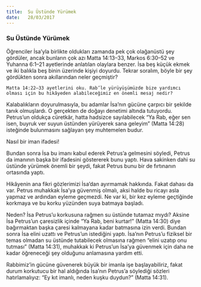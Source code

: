 ```yaml
---
title:  Su Üstünde Yürümek
date:   28/03/2017
---
```


### Su Üstünde Yürümek 

Öğrenciler İsa’yla birlikte oldukları zamanda pek çok olağanüstü şey gördüler, ancak bunların çok azı Matta 14:13–33, Markos 6:30–52 ve Yuhanna 6:1–21 ayetlerinde anlatılan olaylara benzer. İsa beş küçük ekmek ve iki balıkla beş binin üzerinde kişiyi doyurdu. Tekrar soralım, böyle bir şey gördükten sonra akıllarından neler geçmiştir? 

`Matta 14:22–33 ayetlerini oku. Rab’le yürüyüşümüzde bize yardımcı olması için bu hikâyeden alabileceğimiz en önemli mesaj nedir?` 

Kalabalıkların doyurulmasıyla, bu adamlar İsa’nın gücüne çarpıcı bir şekilde tanık olmuşlardı. O gerçekten de doğayı denetimi altında tutuyordu. Petrus’un oldukça cüretkâr, hatta hadsizce sayılabilecek “Ya Rab, eğer sen isen, buyruk ver suyun üstünden yürüyerek sana geleyim” (Matta 14:28) isteğinde bulunmasını sağlayan şey muhtemelen budur. 

Nasıl bir iman ifadesi! 

Bundan sonra İsa bu imanı kabul ederek Petrus’a gelmesini söyledi, Petrus da imanının başka bir ifadesini göstererek bunu yaptı. Hava sakinken dahi su üstünde yürümek önemli bir şeydi, fakat Petrus bunu bir de fırtınanın ortasında yaptı. 

Hikâyenin ana fikri gözlerimizi İsa’dan ayırmamak hakkında. Fakat dahası da var. Petrus muhakkak İsa’ya güvenmiş olmalı, aksi halde bu ricayı asla yapmaz ve ardından eyleme geçmezdi. Ne var ki, bir kez eyleme geçtiğinde korkmaya ve bu korku yüzünden suya batmaya başladı. 

Neden? İsa Petrus’u korkusuna rağmen su üstünde tutamaz mıydı? Aksine İsa Petrus’un çaresizlik içinde “Ya Rab, beni kurtar!” (Matta 14:30) diye bağırmaktan başka çaresi kalmayana kadar batmasına izin verdi. Bundan sonra İsa elini uzattı ve Petrus’un istediğini yaptı. İsa’nın Petrus’u fiziksel bir temas olmadan su üstünde tutabilecek olmasına rağmen “elini uzatıp onu tutması” (Matta 14:31), muhakkak ki Petrus’un İsa’ya güvenmek için daha ne kadar öğreneceği şey olduğunu anlamasına yardım etti. 

Rabbimiz’in gücüne güvenerek büyük bir imanla işe başlayabiliriz, fakat durum korkutucu bir hal aldığında İsa’nın Petrus’a söylediği sözleri hatırlamalıyız: “Ey kıt imanlı, neden kuşku duydun?” (Matta 14:31). 
